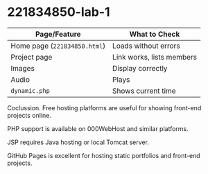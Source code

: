 # 221834850-lab-1

| Page/Feature                 | What to Check                           |
| ---------------------------- | --------------------------------------- |
| Home page (`221834850.html`) | Loads without errors                    |
| Project page                 | Link works, lists members               |
| Images                       | Display correctly                       |
| Audio                        | Plays                                   |
| `dynamic.php`                | Shows current time                      |
   



Coclussion.
Free hosting platforms are useful for showing front-end projects online.

PHP support is available on 000WebHost and similar platforms.

JSP requires Java hosting or local Tomcat server.

GitHub Pages is excellent for hosting static portfolios and front-end projects.
